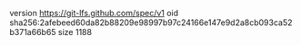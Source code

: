 version https://git-lfs.github.com/spec/v1
oid sha256:2afebeed60da82b88209e98997b97c24166e147e9d2a8cb093ca52b371a66b65
size 1188
